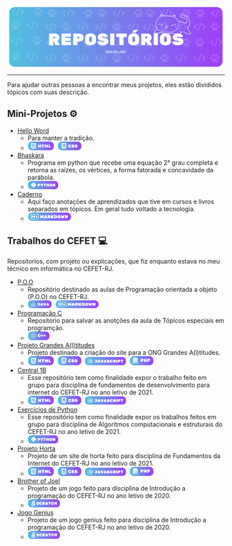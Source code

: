 <div align="center">
    <img src="Imagens/topRepositorio.png" alt="Repositorio" width="1000" align="middle">
</div>

<hr>

Para ajudar outras pessoas a encontrar meus projetos, eles estão divididos tópicos com suas descrição.

## Mini-Projetos ⚙️
- [Hello Word][9]
  - Para manter a tradição.
  - <img src="Imagens/HTML.png" alt="html" width="60"  style="margin-right: 5px"> <img src="Imagens/css.png" alt="css" width="55"  style="margin-right: 5px"> 
- [Bhaskara][10]
  - Programa em python que recebe uma equação 2° grau completa e retorna as raízes, os vértices, a forma fatorada e concavidade da parábola.
  - <img src="Imagens/Python.png" alt="python" width="70"  style="margin-right: 5px">
- [Caderno][11]
  - Aqui faço anotações de aprendizados que tive em cursos e livros separados em tópicos. Em geral tudo voltado a tecnologia.
  - <img src="Imagens/Markdown.png" alt="Markdown" width="100"  style="margin-right: 5px">

## Trabalhos do CEFET 💻
Reposítorios, com projeto ou explicações, que fiz enquanto estava no meu técnico em informática no CEFET-RJ. 

- [P.O.O][1]
  - Repositório destinado as aulas de Programação orientada a objeto (P.O.O) no CEFET-RJ.
  - <img src="Imagens/Java.png" alt="java" width="55" style="margin-right: 5px"> <img src="Imagens/Markdown.png" alt="Markdown" width="100"  style="margin-right: 5px"> 
- [Programação C][2]
  - Repositorio para salvar as anotções da aula de Tópicos especiais em programção.
  - <img src="Imagens/C++.png" alt="python" width="50" style="margin-right: 5px">
- [Projeto Grandes A(l)titudes][3]
  - Projeto destinado a criação do site para a ONG Grandes A(l)titudes.
  - <img src="Imagens/HTML.png" alt="html" width="60" style="margin-right: 5px"> <img src="Imagens/css.png" alt="css" width="55" style="margin-right: 5px"> <img src="Imagens/Javascript.png" alt="Javascript" width="95" style="margin-right: 5px"> <img src="Imagens/php.png" alt="php" width="55" style="margin-right: 5px">  
- [Central 1B][4]
  - Esse repositório tem como finalidade expor o trabalho feito em grupo para disciplina de fundamentos de desenvolvimento para internet do CEFET-RJ no ano letivo de 2021.
  - <img src="Imagens/HTML.png" alt="html" width="60" style="margin-right: 5px"> <img src="Imagens/css.png" alt="css" width="55" style="margin-right: 5px"> <img src="Imagens/Javascript.png" alt="Javascript" width="95" style="margin-right: 5px">
- [Exercícios de Python][5]
  - Esse repositório tem como finalidade expor os trabalhos feitos em grupo para disciplina de Algoritmos computacionais e estruturais do CEFET-RJ no ano letivo de 2021.
  - <img src="Imagens/Python.png" alt="python" width="70"  style="margin-right: 5px">
- [Projeto Horta][6]
  - Projeto de um site de horta feito para disciplina de Fundamentos da Internet do CEFET-RJ no ano letivo de 2021.
  - <img src="Imagens/HTML.png" alt="html" width="60" style="margin-right: 5px"> <img src="Imagens/css.png" alt="css" width="55" style="margin-right: 5px"> <img src="Imagens/Javascript.png" alt="Javascript" width="95" style="margin-right: 5px"> <img src="Imagens/php.png" alt="php" width="55" style="margin-right: 5px">
- [Brother of Joel][7]
  - Projeto de um jogo feito para disciplina de Introdução a programação do CEFET-RJ no ano letivo de 2020.
  - <img src="Imagens/Scratch.png" alt="Scratch" width="74"  style="margin-right: 5px">
- [Jogo Genius][8]
  - Projeto de um jogo genius feito para disciplina de Introdução a programação do CEFET-RJ no ano letivo de 2020.
  - <img src="Imagens/Scratch.png" alt="Scratch" width="74"  style="margin-right: 5px">
  

[1]: https://github.com/RafaelaBF/P.O.O?tab=readme-ov-file#poo
[2]: https://github.com/RafaelaBF/Programacao_C?tab=readme-ov-file#programacao_c
[3]: https://github.com/RafaelaBF/Site-ONG?tab=readme-ov-file#projeto-grandes-altitudes-%EF%B8%8F
[4]: https://github.com/RafaelaBF/Central1B?tab=readme-ov-file#central-1b
[5]: https://github.com/RafaelaBF/Exercicios_Python_Grupo?tab=readme-ov-file#exerc%C3%ADcios-de-python
[6]: https://github.com/RafaelaBF/Projeto_horta?tab=readme-ov-file#projeto_horta-
[7]: https://github.com/RafaelaBF/Brother-of-Joel?tab=readme-ov-file#brother-of-joel-%EF%B8%8F
[8]: https://github.com/RafaelaBF/Jogo-Genius?tab=readme-ov-file#jogo-genius-
[9]: https://github.com/RafaelaBF/HelloWorld?tab=readme-ov-file#helloworld
[10]: https://github.com/RafaelaBF/Bhaskara_Python?tab=readme-ov-file#bhaskara-
[11]: https://github.com/RafaelaBF/Caderno?tab=readme-ov-file#caderno-